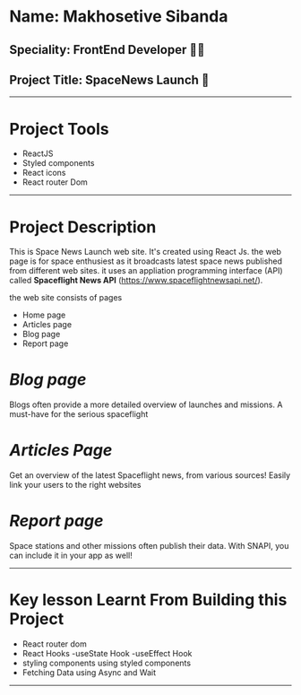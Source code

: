 # Name: **Makhosetive Sibanda**
## Speciality: **FrontEnd Developer** :technologist:
## Project Title: **SpaceNews Launch** :rocket:
---------------------------------------------------------------------------------------------------------------------------------------------
# Project Tools
+ ReactJS
+ Styled components
+ React icons
+ React router Dom
-----------------------------------------------------------------------------------------------------------------------------------------------------------------------
# Project Description 

This is Space News Launch web site. It's created using React Js. the web page is for space enthusiest as it broadcasts latest space news published from different web sites. it uses an appliation programming interface (API) called **Spaceflight News API** (https://www.spaceflightnewsapi.net/).

the web site consists of pages 
+ Home page
+ Articles page
+ Blog page
+ Report page

# *Blog page*
Blogs often provide a more detailed overview of launches and missions. A must-have for the serious spaceflight 

# *Articles Page*
Get an overview of the latest Spaceflight news, from various sources! Easily link your users to the right websites

# *Report page*
Space stations and other missions often publish their data. With SNAPI, you can include it in your app as well!

-----------------------------------------------------------------------------------------------------------------------------------------------------------------------
# Key lesson Learnt From Building this Project

+ React router dom
+ React Hooks
-useState Hook
-useEffect Hook
+ styling components using styled components 
+ Fetching Data using Async and Wait

-----------------------------------------------------------------------------------------------------------------------------------------------------------------------

